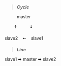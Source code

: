 > ***Cycle***


&nbsp; &nbsp; &nbsp; &nbsp; &nbsp; master

&nbsp; &nbsp; &nbsp; &nbsp; 🠥 &nbsp; &nbsp; &nbsp; &nbsp; &nbsp; 🠧

slave2 &nbsp; &nbsp;🠤&nbsp; &nbsp; slave1


> ***Line***

slave1 ⬌ master ⬌ slave2